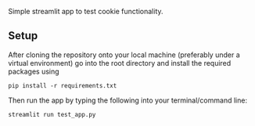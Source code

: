 Simple streamlit app to test cookie functionality.

## Setup
After cloning the repository onto your local machine (preferably under a virtual environment) go into the root directory and install the required packages using 

`pip install -r requirements.txt`

Then run the app by typing the following into your terminal/command line:

`streamlit run test_app.py`